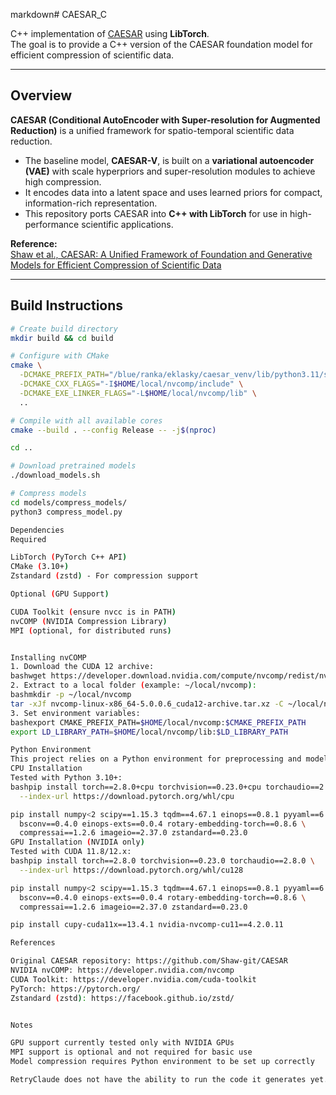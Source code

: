 markdown# CAESAR_C

C++ implementation of [CAESAR](https://github.com/Shaw-git/CAESAR) using **LibTorch**.  
The goal is to provide a C++ version of the CAESAR foundation model for efficient compression of scientific data.

---

## Overview

**CAESAR (Conditional AutoEncoder with Super-resolution for Augmented Reduction)** is a unified framework for spatio-temporal scientific data reduction.

- The baseline model, **CAESAR-V**, is built on a **variational autoencoder (VAE)** with scale hyperpriors and super-resolution modules to achieve high compression.  
- It encodes data into a latent space and uses learned priors for compact, information-rich representation.  
- This repository ports CAESAR into **C++ with LibTorch** for use in high-performance scientific applications.  

**Reference:**  
[Shaw et al., CAESAR: A Unified Framework of Foundation and Generative Models for Efficient Compression of Scientific Data](https://github.com/Shaw-git/CAESAR)

---

## Build Instructions
```bash
# Create build directory
mkdir build && cd build

# Configure with CMake
cmake \
  -DCMAKE_PREFIX_PATH="/blue/ranka/eklasky/caesar_venv/lib/python3.11/site-packages/torch/share/cmake" \
  -DCMAKE_CXX_FLAGS="-I$HOME/local/nvcomp/include" \
  -DCMAKE_EXE_LINKER_FLAGS="-L$HOME/local/nvcomp/lib" \
  ..

# Compile with all available cores
cmake --build . --config Release -- -j$(nproc)

cd ..

# Download pretrained models
./download_models.sh

# Compress models
cd models/compress_models/
python3 compress_model.py

Dependencies
Required

LibTorch (PyTorch C++ API)
CMake (3.10+)
Zstandard (zstd) - For compression support

Optional (GPU Support)

CUDA Toolkit (ensure nvcc is in PATH)
nvCOMP (NVIDIA Compression Library)
MPI (optional, for distributed runs)


Installing nvCOMP
1. Download the CUDA 12 archive:
bashwget https://developer.download.nvidia.com/compute/nvcomp/redist/nvcomp/linux-x86_64/nvcomp-linux-x86_64-5.0.0.6_cuda12-archive.tar.xz
2. Extract to a local folder (example: ~/local/nvcomp):
bashmkdir -p ~/local/nvcomp
tar -xJf nvcomp-linux-x86_64-5.0.0.6_cuda12-archive.tar.xz -C ~/local/nvcomp --strip-components=1
3. Set environment variables:
bashexport CMAKE_PREFIX_PATH=$HOME/local/nvcomp:$CMAKE_PREFIX_PATH
export LD_LIBRARY_PATH=$HOME/local/nvcomp/lib:$LD_LIBRARY_PATH

Python Environment
This project relies on a Python environment for preprocessing and model compression.
CPU Installation
Tested with Python 3.10+:
bashpip install torch==2.8.0+cpu torchvision==0.23.0+cpu torchaudio==2.8.0+cpu \
  --index-url https://download.pytorch.org/whl/cpu

pip install numpy<2 scipy==1.15.3 tqdm==4.67.1 einops==0.8.1 pyyaml==6.0.2 \
  bsconv==0.4.0 einops-exts==0.0.4 rotary-embedding-torch==0.8.6 \
  compressai==1.2.6 imageio==2.37.0 zstandard==0.23.0
GPU Installation (NVIDIA only)
Tested with CUDA 11.8/12.x:
bashpip install torch==2.8.0 torchvision==0.23.0 torchaudio==2.8.0 \
  --index-url https://download.pytorch.org/whl/cu128

pip install numpy<2 scipy==1.15.3 tqdm==4.67.1 einops==0.8.1 pyyaml==6.0.2 \
  bsconv==0.4.0 einops-exts==0.0.4 rotary-embedding-torch==0.8.6 \
  compressai==1.2.6 imageio==2.37.0 zstandard==0.23.0

pip install cupy-cuda11x==13.4.1 nvidia-nvcomp-cu11==4.2.0.11

References

Original CAESAR repository: https://github.com/Shaw-git/CAESAR
NVIDIA nvCOMP: https://developer.nvidia.com/nvcomp
CUDA Toolkit: https://developer.nvidia.com/cuda-toolkit
PyTorch: https://pytorch.org/
Zstandard (zstd): https://facebook.github.io/zstd/


Notes

GPU support currently tested only with NVIDIA GPUs
MPI support is optional and not required for basic use
Model compression requires Python environment to be set up correctly

RetryClaude does not have the ability to run the code it generates yet.
